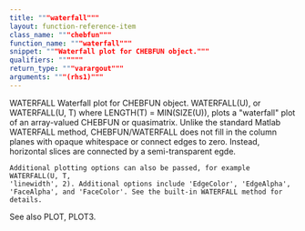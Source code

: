 ```yaml
---
title: """waterfall"""
layout: function-reference-item
class_name: """chebfun"""
function_name: """waterfall"""
snippet: """Waterfall plot for CHEBFUN object."""
qualifiers: """"""
return_type: """varargout"""
arguments: """(rhs1)"""
---
```


 WATERFALL   Waterfall plot for CHEBFUN object.
    WATERFALL(U), or WATERFALL(U, T) where LENGTH(T) = MIN(SIZE(U)), plots a
    "waterfall" plot of an array-valued CHEBFUN or quasimatrix. Unlike the
    standard Matlab WATERFALL method, CHEBFUN/WATERFALL does not fill in the
    column planes with opaque whitespace or connect edges to zero. Instead,
    horizontal slices are connected by a semi-transparent egde.
 
    Additional plotting options can also be passed, for example WATERFALL(U, T,
    'linewidth', 2). Additional options include 'EdgeColor', 'EdgeAlpha',
    'FaceAlpha', and 'FaceColor'. See the built-in WATERFALL method for details.
 
  See also PLOT, PLOT3.

